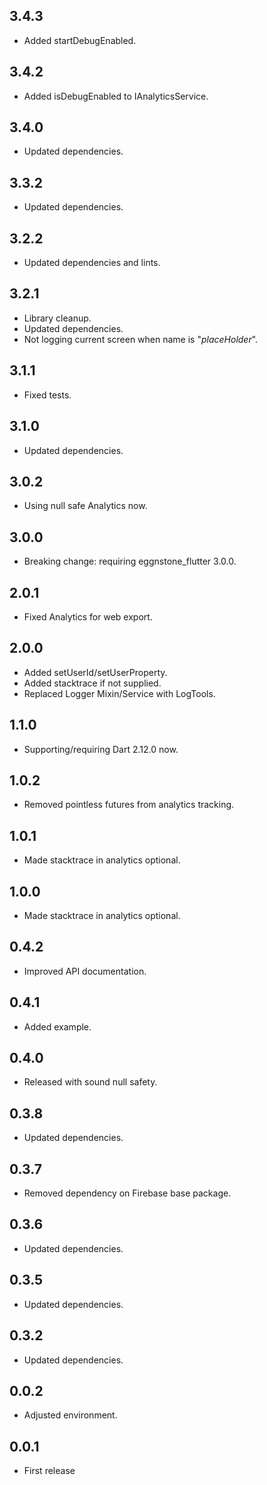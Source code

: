 ## 3.4.3

* Added startDebugEnabled.

## 3.4.2

* Added isDebugEnabled to IAnalyticsService.

## 3.4.0

* Updated dependencies.

## 3.3.2

* Updated dependencies.

## 3.2.2

* Updated dependencies and lints.

## 3.2.1

* Library cleanup.
* Updated dependencies.
* Not logging current screen when name is "_placeHolder_".

## 3.1.1

* Fixed tests.

## 3.1.0

* Updated dependencies.

## 3.0.2

* Using null safe Analytics now.

## 3.0.0

* Breaking change: requiring eggnstone_flutter 3.0.0.

## 2.0.1

- Fixed Analytics for web export.

## 2.0.0

* Added setUserId/setUserProperty.
* Added stacktrace if not supplied.
* Replaced Logger Mixin/Service with LogTools.

## 1.1.0

* Supporting/requiring Dart 2.12.0 now.

## 1.0.2

* Removed pointless futures from analytics tracking.

## 1.0.1

* Made stacktrace in analytics optional. 

## 1.0.0

* Made stacktrace in analytics optional. 

## 0.4.2

* Improved API documentation.

## 0.4.1

* Added example.

## 0.4.0

* Released with sound null safety.

## 0.3.8

* Updated dependencies.

## 0.3.7

* Removed dependency on Firebase base package.

## 0.3.6

* Updated dependencies.

## 0.3.5

* Updated dependencies.

## 0.3.2

* Updated dependencies.

## 0.0.2

* Adjusted environment.

## 0.0.1

* First release
